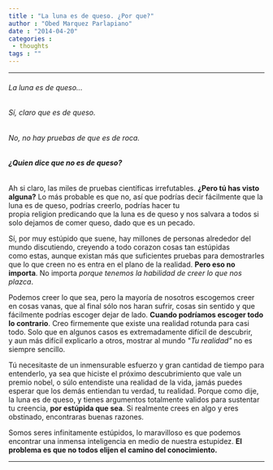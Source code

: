 ```yaml
---
title : "La luna es de queso. ¿Por que?"
author : "Obed Marquez Parlapiano"
date : "2014-04-20"
categories : 
 - thoughts
tags : ""
---
```


* * *

###### _La luna es de queso..._

###### Sí, claro que es de queso.

###### No, no hay pruebas de que es de roca.

###### **¿Quien dice que no es de _queso_?**

Ah si claro, las miles de pruebas científicas irrefutables. **¿Pero tú has visto alguna?** Lo más probable es que no, así que podrías decir fácilmente que la luna es de queso, podrías creerlo, podrías hacer tu propia religion predicando que la luna es de queso y nos salvara a todos si solo dejamos de comer queso, dado que es un pecado.

Sí, por muy estúpido que suene, hay millones de personas alrededor del mundo discutiendo, creyendo a todo corazon cosas tan estúpidas como estas, aunque existan más que suficientes pruebas para demostrarles que lo que creen no es entra en el plano de la realidad. **Pero eso no importa**. No importa _porque tenemos la habilidad de creer lo que nos plazca_.

Podemos creer lo que sea, pero la mayoría de nosotros escogemos creer en cosas vanas, que al final sólo nos haran sufrir, cosas sin sentido y que fácilmente podrías escoger dejar de lado. **Cuando podríamos escoger todo lo contrario**. Creo firmemente que existe una realidad rotunda para casi todo. Solo que en algunos casos es extremadamente difícil de descubrir, y aun más difícil explicarlo a otros, mostrar al mundo _"Tu realidad"_ no es siempre sencillo.

Tú necesitaste de un inmensurable esfuerzo y gran cantidad de tiempo para entenderlo, ya sea que hiciste el próximo descubrimiento que vale un premio nobel, o súlo entendiste una realidad de la vida, jamás puedes esperar que los demás entiendan tu verdad, tu realidad. Porque como dije, la luna es de queso, y tienes argumentos totalmente validos para sustentar tu creencia, **por estúpida que sea**. Si realmente crees en algo y eres obstinado, encontraras buenas razones.

Somos seres infinitamente estúpidos, lo maravilloso es que podemos encontrar una inmensa inteligencia en medio de nuestra estupidez. **El problema es que no todos elijen el camino del conocimiento.**

* * *
